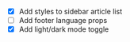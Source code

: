 - [X] Add styles to sidebar article list
- [ ] Add footer language props
- [X] Add light/dark mode toggle